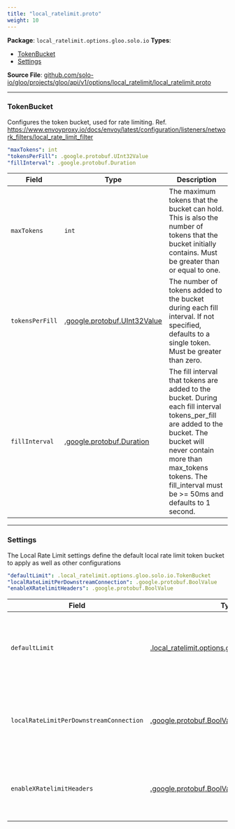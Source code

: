 ```yaml
---
title: "local_ratelimit.proto"
weight: 10
---
```


<!-- Code generated by solo-kit. DO NOT EDIT. -->


**Package**: `local_ratelimit.options.gloo.solo.io` 
**Types**:


- [TokenBucket](#tokenbucket)
- [Settings](#settings)
  



**Source File**: [github.com/solo-io/gloo/projects/gloo/api/v1/options/local_ratelimit/local_ratelimit.proto](https://github.com/solo-io/gloo/blob/main/projects/gloo/api/v1/options/local_ratelimit/local_ratelimit.proto)





---
### TokenBucket

 
Configures the token bucket, used for rate limiting.
Ref. https://www.envoyproxy.io/docs/envoy/latest/configuration/listeners/network_filters/local_rate_limit_filter

```yaml
"maxTokens": int
"tokensPerFill": .google.protobuf.UInt32Value
"fillInterval": .google.protobuf.Duration

```

| Field | Type | Description |
| ----- | ---- | ----------- | 
| `maxTokens` | `int` | The maximum tokens that the bucket can hold. This is also the number of tokens that the bucket initially contains. Must be greater than or equal to one. |
| `tokensPerFill` | [.google.protobuf.UInt32Value](https://developers.google.com/protocol-buffers/docs/reference/csharp/class/google/protobuf/well-known-types/u-int-32-value) | The number of tokens added to the bucket during each fill interval. If not specified, defaults to a single token. Must be greater than zero. |
| `fillInterval` | [.google.protobuf.Duration](https://developers.google.com/protocol-buffers/docs/reference/csharp/class/google/protobuf/well-known-types/duration) | The fill interval that tokens are added to the bucket. During each fill interval tokens_per_fill are added to the bucket. The bucket will never contain more than max_tokens tokens. The fill_interval must be >= 50ms and defaults to 1 second. |




---
### Settings

 
The Local Rate Limit settings define the default local rate limit token bucket to apply as well as other configurations

```yaml
"defaultLimit": .local_ratelimit.options.gloo.solo.io.TokenBucket
"localRateLimitPerDownstreamConnection": .google.protobuf.BoolValue
"enableXRatelimitHeaders": .google.protobuf.BoolValue

```

| Field | Type | Description |
| ----- | ---- | ----------- | 
| `defaultLimit` | [.local_ratelimit.options.gloo.solo.io.TokenBucket](../local_ratelimit.proto.sk/#tokenbucket) | The token bucket configuration to use for rate limiting requests. These options provide the ability to locally rate limit the connections in envoy. Each request processed by the filter consumes a single token. If the token is available, the request will be allowed. If no tokens are available, the request will receive the configured rate limit status. This default limit can be overridden in the vHost or route options.localRatelimit. |
| `localRateLimitPerDownstreamConnection` | [.google.protobuf.BoolValue](https://developers.google.com/protocol-buffers/docs/reference/csharp/class/google/protobuf/well-known-types/bool-value) | Specifies the scope of the rate limiter’s token bucket. If set to false, the token bucket is shared across all worker threads, thus the rate limits are applied per Envoy process. If set to true, a token bucket is allocated for each connection, thus the rate limits are applied per connection thereby allowing one to rate limit requests on a per connection basis. This setting applies to all token buckets in the vHost and route as well. Defaults to false. |
| `enableXRatelimitHeaders` | [.google.protobuf.BoolValue](https://developers.google.com/protocol-buffers/docs/reference/csharp/class/google/protobuf/well-known-types/bool-value) | Set this to true to return Envoy's X-RateLimit headers to the downstream. reference docs here: https://www.envoyproxy.io/docs/envoy/latest/api-v3/extensions/common/ratelimit/v3/ratelimit.proto#envoy-v3-api-enum-extensions-common-ratelimit-v3-xratelimitheadersrfcversion This setting applies at the vHost and route local rate limit as well Defaults to false. |





<!-- Start of HubSpot Embed Code -->
<script type="text/javascript" id="hs-script-loader" async defer src="//js.hs-scripts.com/5130874.js"></script>
<!-- End of HubSpot Embed Code -->

